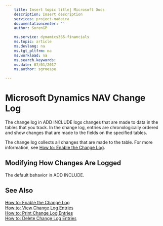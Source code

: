 ```yaml
---
    title: Insert topic title| Microsoft Docs
    description: Insert description
    services: project-madeira
    documentationcenter: ''
    author: SorenGP

    ms.service: dynamics365-financials
    ms.topic: article
    ms.devlang: na
    ms.tgt_pltfrm: na
    ms.workload: na
    ms.search.keywords:
    ms.date: 07/01/2017
    ms.author: sgroespe

---
```

# Microsoft Dynamics NAV Change Log
The change log in ADD INCLUDE<!--[!INCLUDE[navnow](../../includes/navnow_md.md)]--> logs changes that are made to data in the tables that you track. In the change log, entries are chronologically ordered and show changes that are made to the fields on the specified tables.  
  
 The change log collects all changes that are made to the table. For more information, see [How to: Enable the Change Log](../how-to-enable-the-change-log.md).  
  
## Modifying How Changes Are Logged  
 The default behavior in ADD INCLUDE<!--[!INCLUDE[navnow](../../includes/nav2009_md.md)]-->.  
  
## See Also  
 [How to: Enable the Change Log](../how-to-enable-the-change-log.md)   
 [How to: View Change Log Entries](../how-to-view-change-log-entries.md)   
 [How to: Print Change Log Entries](../how-to-print-change-log-entries.md)   
 [How to: Delete Change Log Entries](../how-to-delete-change-log-entries.md)